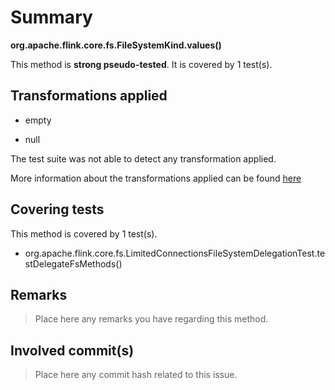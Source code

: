 # Summary
**org.apache.flink.core.fs.FileSystemKind.values()**

This method is **strong pseudo-tested**.
It is covered by 1 test(s). 


## Transformations applied

- empty

- null


The test suite was not able to detect any transformation applied.

More information about the transformations applied can be found [here](https://github.com/STAMP-project/pitest-descartes)

## Covering tests
This method is covered by 1 test(s).
* org.apache.flink.core.fs.LimitedConnectionsFileSystemDelegationTest.testDelegateFsMethods()


## Remarks
> Place here any remarks you have regarding this method.

## Involved commit(s)

> Place here any commit hash related to this issue.
